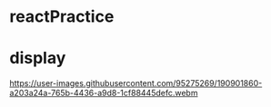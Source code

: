 # reactPractice
# display
https://user-images.githubusercontent.com/95275269/190901860-a203a24a-765b-4436-a9d8-1cf88445defc.webm
